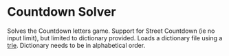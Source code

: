 # Countdown Solver

Solves the Countdown letters game.
Support for Street Countdown (ie no input limit), but limited to dictionary provided.
Loads a dictionary file using a [trie](https://en.wikipedia.org/wiki/Trie).
Dictionary needs to be in alphabetical order.
